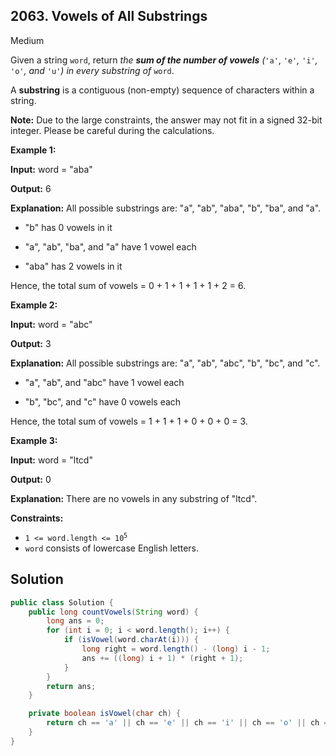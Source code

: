 ## 2063\. Vowels of All Substrings

Medium

Given a string `word`, return _the **sum of the number of vowels** (_`'a'`, `'e'`_,_ `'i'`_,_ `'o'`_, and_ `'u'`_)_ _in every substring of_ `word`.

A **substring** is a contiguous (non-empty) sequence of characters within a string.

**Note:** Due to the large constraints, the answer may not fit in a signed 32-bit integer. Please be careful during the calculations.

**Example 1:**

**Input:** word = "aba"

**Output:** 6

**Explanation:** All possible substrings are: "a", "ab", "aba", "b", "ba", and "a". 

- "b" has 0 vowels in it 

- "a", "ab", "ba", and "a" have 1 vowel each 

- "aba" has 2 vowels in it 
  
Hence, the total sum of vowels = 0 + 1 + 1 + 1 + 1 + 2 = 6.

**Example 2:**

**Input:** word = "abc"

**Output:** 3

**Explanation:** All possible substrings are: "a", "ab", "abc", "b", "bc", and "c". 

- "a", "ab", and "abc" have 1 vowel each 

- "b", "bc", and "c" have 0 vowels each 
  
Hence, the total sum of vowels = 1 + 1 + 1 + 0 + 0 + 0 = 3.

**Example 3:**

**Input:** word = "ltcd"

**Output:** 0

**Explanation:** There are no vowels in any substring of "ltcd".

**Constraints:**

*   <code>1 <= word.length <= 10<sup>5</sup></code>
*   `word` consists of lowercase English letters.

## Solution

```java
public class Solution {
    public long countVowels(String word) {
        long ans = 0;
        for (int i = 0; i < word.length(); i++) {
            if (isVowel(word.charAt(i))) {
                long right = word.length() - (long) i - 1;
                ans += ((long) i + 1) * (right + 1);
            }
        }
        return ans;
    }

    private boolean isVowel(char ch) {
        return ch == 'a' || ch == 'e' || ch == 'i' || ch == 'o' || ch == 'u';
    }
}
```
